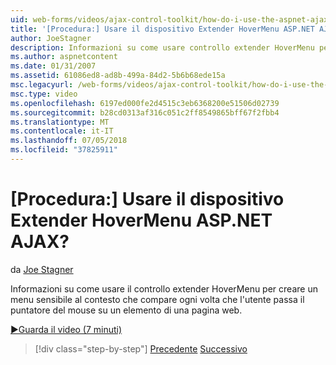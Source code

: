 ```yaml
---
uid: web-forms/videos/ajax-control-toolkit/how-do-i-use-the-aspnet-ajax-hovermenu-extender
title: '[Procedura:] Usare il dispositivo Extender HoverMenu ASP.NET AJAX? | Microsoft Docs'
author: JoeStagner
description: Informazioni su come usare controllo extender HoverMenu per creare un menu sensibile al contesto che compare ogni volta che l'utente passa il puntatore del mouse su un elemento di un abbiamo...
ms.author: aspnetcontent
ms.date: 01/31/2007
ms.assetid: 61086ed8-ad8b-499a-84d2-5b6b68ede15a
msc.legacyurl: /web-forms/videos/ajax-control-toolkit/how-do-i-use-the-aspnet-ajax-hovermenu-extender
msc.type: video
ms.openlocfilehash: 6197ed000fe2d4515c3eb6368200e51506d02739
ms.sourcegitcommit: b28cd0313af316c051c2ff8549865bff67f2fbb4
ms.translationtype: MT
ms.contentlocale: it-IT
ms.lasthandoff: 07/05/2018
ms.locfileid: "37825911"
---
```

<a name="how-do-i-use-the-aspnet-ajax-hovermenu-extender"></a>[Procedura:] Usare il dispositivo Extender HoverMenu ASP.NET AJAX?
====================
da [Joe Stagner](https://github.com/JoeStagner)

Informazioni su come usare il controllo extender HoverMenu per creare un menu sensibile al contesto che compare ogni volta che l'utente passa il puntatore del mouse su un elemento di una pagina web.

[&#9654;Guarda il video (7 minuti)](https://channel9.msdn.com/Blogs/ASP-NET-Site-Videos/how-do-i-use-the-aspnet-ajax-hovermenu-extender)

> [!div class="step-by-step"]
> [Precedente](how-do-i-use-the-aspnet-ajax-filteredtextbox-extender.md)
> [Successivo](how-do-i-use-the-aspnet-ajax-togglebutton-extender.md)
